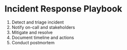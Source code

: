 # Incident Response Playbook

1. Detect and triage incident
2. Notify on-call and stakeholders
3. Mitigate and resolve
4. Document timeline and actions
5. Conduct postmortem
